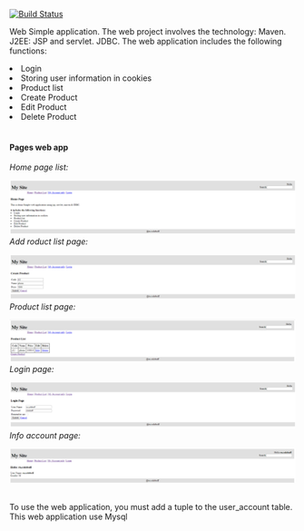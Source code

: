 [![Build Status](https://travis-ci.com/VsevolodKoloboff/actionBuyerWebApp.svg?branch=master)](https://travis-ci.com/VsevolodKoloboff/actionBuyerWebApp)


Web Simple application. The web project involves the technology: Maven. J2EE: JSP and servlet. JDBC. 
The web application includes the following functions: <li>Login</li>
                                                          <li>Storing user information in cookies</li>
                                                          <li>Product list</li>
                                                          <li>Create Product</li>
                                                          <li>Edit Product</li>
                                                          <li>Delete Product</li><br/>
                                                            
<h4>Pages web app</h4>
<em>Home page list:</em>

![](images/home.PNG)<br/>
<em>Add roduct list page: </em>

![](images/productList1.PNG)<br/>
<em>Product list page:</em>

![](images/productList2.PNG)<br/>
<em>Login page:</em>

![](images/Account.PNG)<br/>
<em>Info account page:</em>

![](images/accInfo.PNG)<br/>
<br/>

To use the web application, you must add a tuple to the user_account table.
This web application use Mysql
